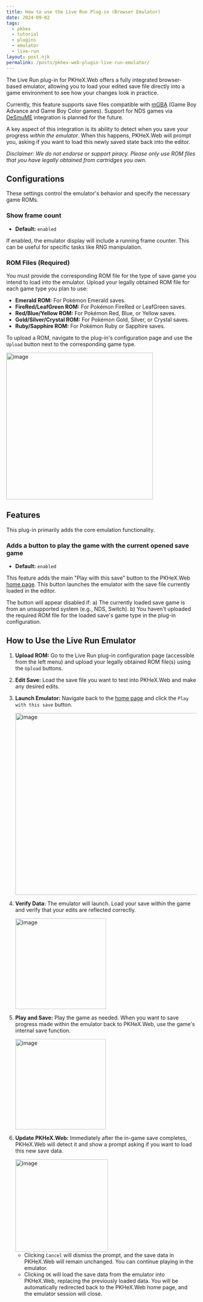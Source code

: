 ```yaml
---
title: How to use the Live Run Plug-in (Browser Emulator)
date: 2024-09-02
tags:
  - pkhex
  - tutorial
  - plugins
  - emulator
  - live-run
layout: post.njk
permalink: /posts/pkhex-web-plugin-live-run-emulator/
---
```


The Live Run plug-in for PKHeX.Web offers a fully integrated browser-based emulator, allowing you to load your edited save file directly into a game environment to see how your changes look in practice.

Currently, this feature supports save files compatible with [mGBA](https://mgba.io/) (Game Boy Advance and Game Boy Color games). Support for NDS games via [DeSmuME](https://desmume.org/) integration is planned for the future.

A key aspect of this integration is its ability to detect when you save your progress *within the emulator*. When this happens, PKHeX.Web will prompt you, asking if you want to load this newly saved state back into the editor.

*_Disclaimer: We do not endorse or support piracy. Please only use ROM files that you have legally obtained from cartridges you own._*

## Configurations

These settings control the emulator's behavior and specify the necessary game ROMs.

### Show frame count

*   **Default:** `enabled`

If enabled, the emulator display will include a running frame counter. This can be useful for specific tasks like RNG manipulation.

### ROM Files (Required)

You must provide the corresponding ROM file for the type of save game you intend to load into the emulator. Upload your legally obtained ROM file for each game type you plan to use:

*   **Emerald ROM:** For Pokémon Emerald saves.
*   **FireRed/LeafGreen ROM:** For Pokémon FireRed or LeafGreen saves.
*   **Red/Blue/Yellow ROM:** For Pokémon Red, Blue, or Yellow saves.
*   **Gold/Silver/Crystal ROM:** For Pokémon Gold, Silver, or Crystal saves.
*   **Ruby/Sapphire ROM:** For Pokémon Ruby or Sapphire saves.

To upload a ROM, navigate to the plug-in's configuration page and use the `Upload` button next to the corresponding game type.

<img width="388" alt="image" src="https://github.com/user-attachments/assets/0126f9fc-967e-4b36-818a-cfbedad8956e">

## Features

This plug-in primarily adds the core emulation functionality.

### Adds a button to play the game with the current opened save game

*   **Default:** `enabled`

This feature adds the main "Play with this save" button to the PKHeX.Web [home page](https://pkhex-web.github.io/). This button launches the emulator with the save file currently loaded in the editor.

The button will appear disabled if:
a) The currently loaded save game is from an unsupported system (e.g., NDS, Switch).
b) You haven't uploaded the required ROM file for the loaded save's game type in the plug-in configuration.

## How to Use the Live Run Emulator

1.  **Upload ROM:** Go to the Live Run plug-in configuration page (accessible from the left menu) and upload your legally obtained ROM file(s) using the `Upload` buttons.
2.  **Edit Save:** Load the save file you want to test into PKHeX.Web and make any desired edits.
3.  **Launch Emulator:** Navigate back to the [home page](https://pkhex-web.github.io/) and click the `Play with this save` button.

    <img width="481" alt="image" src="https://github.com/user-attachments/assets/114e9e6a-606a-40f5-bb03-00d50d2fdcd7">

4.  **Verify Data:** The emulator will launch. Load your save within the game and verify that your edits are reflected correctly.

    <img width="240" alt="image" src="https://github.com/user-attachments/assets/7cc5e6f7-b670-401f-8d89-5a89d300a658">

5.  **Play and Save:** Play the game as needed. When you want to save progress made within the emulator back to PKHeX.Web, use the game's internal save function.

    <img width="239" alt="image" src="https://github.com/user-attachments/assets/3c475f58-b64f-4928-8a3b-9cf0d29efb3f">

6.  **Update PKHeX.Web:** Immediately after the in-game save completes, PKHeX.Web will detect it and show a prompt asking if you want to load this new save data.

    <img width="245" alt="image" src="https://github.com/user-attachments/assets/2a4e1bdd-85e4-4616-9441-79c0fb7aa444">

    *   Clicking `Cancel` will dismiss the prompt, and the save data in PKHeX.Web will remain unchanged. You can continue playing in the emulator.
    *   Clicking `OK` will load the save data from the emulator into PKHeX.Web, replacing the previously loaded data. You will be automatically redirected back to the PKHeX.Web home page, and the emulator session will close.
